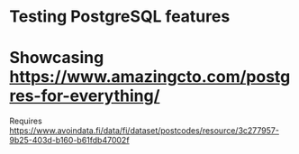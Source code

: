 # Testing PostgreSQL features

# Showcasing https://www.amazingcto.com/postgres-for-everything/

Requires https://www.avoindata.fi/data/fi/dataset/postcodes/resource/3c277957-9b25-403d-b160-b61fdb47002f
